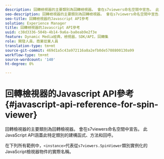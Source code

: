 ```yaml
---
description: 回轉檢視器的主要類別為回轉檢視器。 會在s7viewers命名空間中宣告。 此JavaScript API涵蓋此特定類別的建構函式、方法和回呼。
seo-description: 回轉檢視器的主要類別為回轉檢視器。 會在s7viewers命名空間中宣告。 此JavaScript API涵蓋此特定類別的建構函式、方法和回呼。
seo-title: 回轉檢視器的Javascript API參考
solution: Experience Manager
title: 回轉檢視器的Javascript API參考
uuid: c38d3336-504b-4b14-9a6a-ba8eab9e2f3e
feature: Dynamic Media經典，檢視器，SDK/API，回轉集
role: 開發人員，商業從業人員
translation-type: tm+mt
source-git-commit: 469d1a5c43a972116a8a2efb0de5708800130a99
workflow-type: tm+mt
source-wordcount: '140'
ht-degree: 0%

---
```



# 回轉檢視器的Javascript API參考{#javascript-api-reference-for-spin-viewer}

回轉檢視器的主要類別為回轉檢視器。 會在s7viewers命名空間中宣告。 此JavaScript API涵蓋此特定類別的建構函式、方法和回呼。

在下列所有範例中，`<instance>`代表從`s7viewers.SpinViewer`類別實例化的JavaScript檢視器物件的實際名稱。
